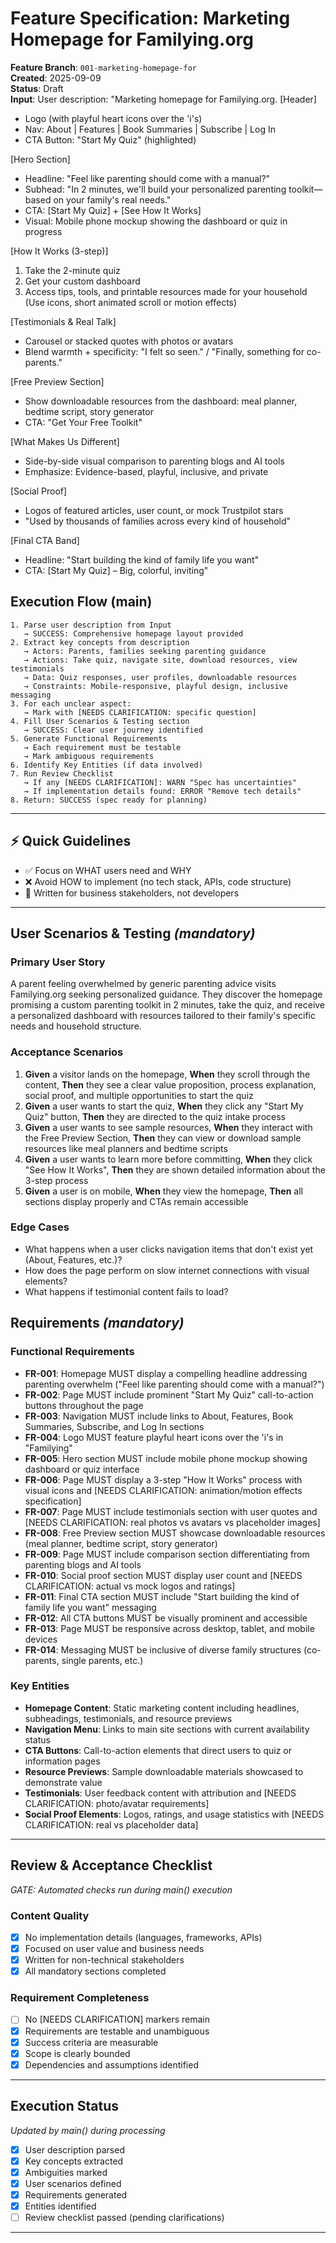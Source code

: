 # Feature Specification: Marketing Homepage for Familying.org

**Feature Branch**: `001-marketing-homepage-for`  
**Created**: 2025-09-09  
**Status**: Draft  
**Input**: User description: "Marketing homepage for Familying.org. [Header]
- Logo (with playful heart icons over the 'i's)
- Nav: About | Features | Book Summaries | Subscribe | Log In
- CTA Button: "Start My Quiz" (highlighted)

[Hero Section]
- Headline: "Feel like parenting should come with a manual?"
- Subhead: "In 2 minutes, we'll build your personalized parenting toolkit—based on your family's real needs."
- CTA: [Start My Quiz] + [See How It Works]
- Visual: Mobile phone mockup showing the dashboard or quiz in progress

[How It Works (3-step)]
1. Take the 2-minute quiz
2. Get your custom dashboard
3. Access tips, tools, and printable resources made for your household
(Use icons, short animated scroll or motion effects)

[Testimonials & Real Talk]
- Carousel or stacked quotes with photos or avatars
- Blend warmth + specificity: "I felt so seen." / "Finally, something for co-parents."

[Free Preview Section]
- Show downloadable resources from the dashboard: meal planner, bedtime script, story generator
- CTA: "Get Your Free Toolkit"

[What Makes Us Different]
- Side-by-side visual comparison to parenting blogs and AI tools
- Emphasize: Evidence-based, playful, inclusive, and private

[Social Proof]
- Logos of featured articles, user count, or mock Trustpilot stars
- "Used by thousands of families across every kind of household"

[Final CTA Band]
- Headline: "Start building the kind of family life you want"
- CTA: [Start My Quiz] – Big, colorful, inviting"

## Execution Flow (main)
```
1. Parse user description from Input
   → SUCCESS: Comprehensive homepage layout provided
2. Extract key concepts from description
   → Actors: Parents, families seeking parenting guidance
   → Actions: Take quiz, navigate site, download resources, view testimonials
   → Data: Quiz responses, user profiles, downloadable resources
   → Constraints: Mobile-responsive, playful design, inclusive messaging
3. For each unclear aspect:
   → Mark with [NEEDS CLARIFICATION: specific question]
4. Fill User Scenarios & Testing section
   → SUCCESS: Clear user journey identified
5. Generate Functional Requirements
   → Each requirement must be testable
   → Mark ambiguous requirements
6. Identify Key Entities (if data involved)
7. Run Review Checklist
   → If any [NEEDS CLARIFICATION]: WARN "Spec has uncertainties"
   → If implementation details found: ERROR "Remove tech details"
8. Return: SUCCESS (spec ready for planning)
```

---

## ⚡ Quick Guidelines
- ✅ Focus on WHAT users need and WHY
- ❌ Avoid HOW to implement (no tech stack, APIs, code structure)
- 👥 Written for business stakeholders, not developers

---

## User Scenarios & Testing *(mandatory)*

### Primary User Story
A parent feeling overwhelmed by generic parenting advice visits Familying.org seeking personalized guidance. They discover the homepage promising a custom parenting toolkit in 2 minutes, take the quiz, and receive a personalized dashboard with resources tailored to their family's specific needs and household structure.

### Acceptance Scenarios
1. **Given** a visitor lands on the homepage, **When** they scroll through the content, **Then** they see a clear value proposition, process explanation, social proof, and multiple opportunities to start the quiz
2. **Given** a user wants to start the quiz, **When** they click any "Start My Quiz" button, **Then** they are directed to the quiz intake process
3. **Given** a user wants to see sample resources, **When** they interact with the Free Preview Section, **Then** they can view or download sample resources like meal planners and bedtime scripts
4. **Given** a user wants to learn more before committing, **When** they click "See How It Works", **Then** they are shown detailed information about the 3-step process
5. **Given** a user is on mobile, **When** they view the homepage, **Then** all sections display properly and CTAs remain accessible

### Edge Cases
- What happens when a user clicks navigation items that don't exist yet (About, Features, etc.)?
- How does the page perform on slow internet connections with visual elements?
- What happens if testimonial content fails to load?

## Requirements *(mandatory)*

### Functional Requirements
- **FR-001**: Homepage MUST display a compelling headline addressing parenting overwhelm ("Feel like parenting should come with a manual?")
- **FR-002**: Page MUST include prominent "Start My Quiz" call-to-action buttons throughout the page
- **FR-003**: Navigation MUST include links to About, Features, Book Summaries, Subscribe, and Log In sections
- **FR-004**: Logo MUST feature playful heart icons over the 'i's in "Familying"
- **FR-005**: Hero section MUST include mobile phone mockup showing dashboard or quiz interface
- **FR-006**: Page MUST display a 3-step "How It Works" process with visual icons and [NEEDS CLARIFICATION: animation/motion effects specification]
- **FR-007**: Page MUST include testimonials section with user quotes and [NEEDS CLARIFICATION: real photos vs avatars vs placeholder images]
- **FR-008**: Free Preview section MUST showcase downloadable resources (meal planner, bedtime script, story generator)
- **FR-009**: Page MUST include comparison section differentiating from parenting blogs and AI tools
- **FR-010**: Social proof section MUST display user count and [NEEDS CLARIFICATION: actual vs mock logos and ratings]
- **FR-011**: Final CTA section MUST include "Start building the kind of family life you want" messaging
- **FR-012**: All CTA buttons MUST be visually prominent and accessible
- **FR-013**: Page MUST be responsive across desktop, tablet, and mobile devices
- **FR-014**: Messaging MUST be inclusive of diverse family structures (co-parents, single parents, etc.)

### Key Entities
- **Homepage Content**: Static marketing content including headlines, subheadings, testimonials, and resource previews
- **Navigation Menu**: Links to main site sections with current availability status
- **CTA Buttons**: Call-to-action elements that direct users to quiz or information pages
- **Resource Previews**: Sample downloadable materials showcased to demonstrate value
- **Testimonials**: User feedback content with attribution and [NEEDS CLARIFICATION: photo/avatar requirements]
- **Social Proof Elements**: Logos, ratings, and usage statistics with [NEEDS CLARIFICATION: real vs placeholder data]

---

## Review & Acceptance Checklist
*GATE: Automated checks run during main() execution*

### Content Quality
- [x] No implementation details (languages, frameworks, APIs)
- [x] Focused on user value and business needs
- [x] Written for non-technical stakeholders
- [x] All mandatory sections completed

### Requirement Completeness
- [ ] No [NEEDS CLARIFICATION] markers remain
- [x] Requirements are testable and unambiguous  
- [x] Success criteria are measurable
- [x] Scope is clearly bounded
- [x] Dependencies and assumptions identified

---

## Execution Status
*Updated by main() during processing*

- [x] User description parsed
- [x] Key concepts extracted
- [x] Ambiguities marked
- [x] User scenarios defined
- [x] Requirements generated
- [x] Entities identified
- [ ] Review checklist passed (pending clarifications)

---